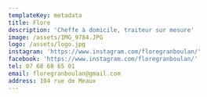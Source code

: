 ```yaml
---
templateKey: metadata
title: Flore
description: 'Cheffe à domicile, traiteur sur mesure'
image: /assets/IMG_9784.JPG
logo: /assets/logo.jpg
instagram: 'https://www.instagram.com/floregranboulan/'
facebook: 'https://www.instagram.com/floregranboulan/'
tel: 07 68 68 65 01
email: floregranboulan@gmail.com
address: 104 rue de Meaux
---
```


